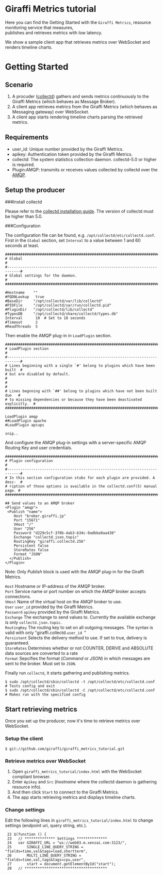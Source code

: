 # Giraffi Metrics tutorial

Here you can find the Getting Started with the `Giraffi Metrics`, 
 resource monitoring service that measures,   
publishes and retrieves metrics with low latency.   

We show a sample client app that retrieves metrics over WebSocket and renders timeline charts.

  

# Getting Started

## Scenario

1. A procuder ([collectd](http://collectd.org/)) gathers and sends metrics continuously to the Giraffi Metrics (which behaves as Message Broker). 
2. A client app retrieves metrics from the Giraffi Metrics (which behaves as Messaging gateway) over WebSocket.
3. A client app starts rendering timeline charts parsing the retrieved metrics.


## Requirements

* user_id: Unique number provided by the Giraffi Metrics.
* apikey: Authentication token provided by the Giraffi Metrics.
* collectd: The system statistics collection daemon. collectd-5.0 or higher is required.
* Plugin:AMQP: transmits or receives values collected by collectd over the [AMQP](http://www.amqp.org/).


## Setup the producer

###Install collectd

Please refer to the [collectd installation guide](http://collectd.org/download.shtml). The version of collectd must be higher than 5.0. 

###Configuration

The configuration file can be found, e.g. `/opt/collectd/etc/collectd.conf`.   
 First in the `Global` section, set `Interval` to a value between 1 and 60 seconds at least.

	##############################################################################
	# Global                                                                     #
	#----------------------------------------------------------------------------#
	# Global settings for the daemon.                                            #
	##############################################################################
	
	#Hostname    ""
	#FQDNLookup   true
	#BaseDir     "/opt/collectd/var/lib/collectd"
	#PIDFile     "/opt/collectd/var/run/collectd.pid"
	#PluginDir   "/opt/collectd/lib/collectd"
	#TypesDB     "/opt/collectd/share/collectd/types.db"
	Interval      10  # Set to 10 seconds
	#Timeout      2
	#ReadThreads  5


Then enable the AMQP plug-in in `LoadPlugin` section.

	##############################################################################
	# LoadPlugin section                                                         #
	#----------------------------------------------------------------------------#
	# Lines beginning with a single `#' belong to plugins which have been built  #
	# but are disabled by default.                                               #
	#                                                                            #
	# Lines begnning with `##' belong to plugins which have not been built due   #
	# to missing dependencies or because they have been deactivated explicitly.  #
	##############################################################################
	
	LoadPlugin amqp
	##LoadPlugin apache
	#LoadPlugin apcups
	
	snip..

And configure the AMQP plug-in settings with a server-specific AMQP Routing Key and user credentials.

	##############################################################################
	# Plugin configuration                                                       #
	#----------------------------------------------------------------------------#
	# In this section configuration stubs for each plugin are provided. A desc-  #
	# ription of those options is available in the collectd.conf(5) manual page. #
	##############################################################################
	
	## Send values to an AMQP broker
	<Plugin "amqp">
	 <Publish "name">
	    Host "broker.giraffi.jp"
	    Port "15671"
	    VHost "/"
	    User "256"
	    Password "d229c5cf-370b-4ab3-b34c-9adbba9aa438"
	    Exchange "collectd.json.topic"
	    RoutingKey "giraffi.collectd.256"
	    Persistent false
	    StoreRates false
	    Format "JSON"
	  </Publish>
	</Plugin>

Note: Only *Publish* block is used with the AMQP plug-in for the Giraffi Metrics. 

`Host` Hostname or IP-address of the AMQP broker.  
`Port` Service name or port number on which the AMQP broker accepts connections.  
`VHost` Name of the virtual host on the AMQP broker to use.  
`User` `user_id` provided by the Giraffi Metrics.  
`Password` `apikey` provided by the Giraffi Metrics.  
`Exchange` The exchange to send values to. Currently the available exchange is only `collectd.json.topic`.  
`RoutingKey` The routing key to set on all outgoing messages. The syntax is valid with only "giraffi.collectd.`user_id `"  
`Persistent` Selects the delivery method to use. If set to true, delivery is guaranteed.   
`StoreRates` Determines whether or not COUNTER, DERIVE and ABSOLUTE data sources are converted to a rate  
`Format` Sepcifies the format (*Command* or *JSON*) in which messages are sent to the broker. Must set to `JSON`.

Finally run `collectd`, it starts gathering and publishing metrics.

	$ sudo /opt/collectd/sbin/collectd -t /opt/collectd/etc/collectd.conf  # Tests config and exit
	$ sudo /opt/collectd/sbin/collectd -C /opt/collectd/etc/collectd.conf  # Makes run with the specified config

## Start retrieving metrics

Once you set up the producer, now it's time to retrieve metrics over WebSocket.


### Setup the client

	$ git://github.com/giraffi/giraffi_metrics_tutorial.git
	
	
### Retrieve metrics over WebSocket

1. Open `giraffi_metrics_tutorial/index.html` with the WebSocket compliant browser. 
2. Enter `Apikey` and `Src` (*hostname* where the collectd daemon is gathering resource info). 
3. And then click `Start` to connect to the Giraffi Metrics.
4. The app starts retrieving metrics and displays timeline charts.


### Change settings

Edit the following lines in `giraffi_metrics_tutorial/index.html` to change settings (endpoint uri, query string, etc.). 



	 22 $(function () {
	 23   // ************** Settings **************
	 24   var GIRAFFI_URL = "ws://web03.m.xenzai.com:3123/",
	 25       SINGLE_LINE_QUERY_STRING = "fields=time,val&tags=load,shortterm",
	 26       MULTI_LINE_QUERY_STRING = "fields=time,val,tags&tags=cpu,user",
	 27       start = document.getElementById("start");
	 28   // **************************************



 
 




  


